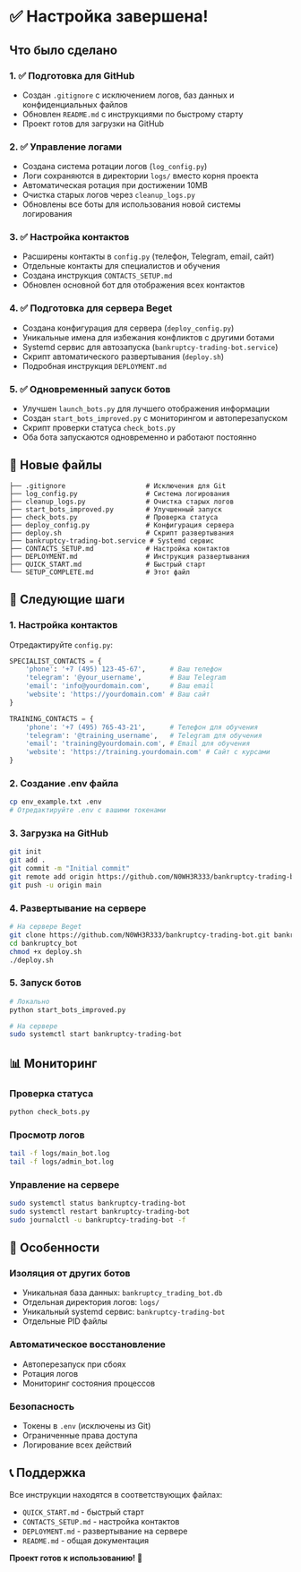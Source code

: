 # ✅ Настройка завершена!

## Что было сделано

### 1. ✅ Подготовка для GitHub
- Создан `.gitignore` с исключением логов, баз данных и конфиденциальных файлов
- Обновлен `README.md` с инструкциями по быстрому старту
- Проект готов для загрузки на GitHub

### 2. ✅ Управление логами
- Создана система ротации логов (`log_config.py`)
- Логи сохраняются в директории `logs/` вместо корня проекта
- Автоматическая ротация при достижении 10MB
- Очистка старых логов через `cleanup_logs.py`
- Обновлены все боты для использования новой системы логирования

### 3. ✅ Настройка контактов
- Расширены контакты в `config.py` (телефон, Telegram, email, сайт)
- Отдельные контакты для специалистов и обучения
- Создана инструкция `CONTACTS_SETUP.md`
- Обновлен основной бот для отображения всех контактов

### 4. ✅ Подготовка для сервера Beget
- Создана конфигурация для сервера (`deploy_config.py`)
- Уникальные имена для избежания конфликтов с другими ботами
- Systemd сервис для автозапуска (`bankruptcy-trading-bot.service`)
- Скрипт автоматического развертывания (`deploy.sh`)
- Подробная инструкция `DEPLOYMENT.md`

### 5. ✅ Одновременный запуск ботов
- Улучшен `launch_bots.py` для лучшего отображения информации
- Создан `start_bots_improved.py` с мониторингом и автоперезапуском
- Скрипт проверки статуса `check_bots.py`
- Оба бота запускаются одновременно и работают постоянно

## 📁 Новые файлы

```
├── .gitignore                    # Исключения для Git
├── log_config.py                 # Система логирования
├── cleanup_logs.py               # Очистка старых логов
├── start_bots_improved.py        # Улучшенный запуск
├── check_bots.py                 # Проверка статуса
├── deploy_config.py              # Конфигурация сервера
├── deploy.sh                     # Скрипт развертывания
├── bankruptcy-trading-bot.service # Systemd сервис
├── CONTACTS_SETUP.md             # Настройка контактов
├── DEPLOYMENT.md                 # Инструкция развертывания
├── QUICK_START.md                # Быстрый старт
└── SETUP_COMPLETE.md             # Этот файл
```

## 🚀 Следующие шаги

### 1. Настройка контактов
Отредактируйте `config.py`:
```python
SPECIALIST_CONTACTS = {
    'phone': '+7 (495) 123-45-67',      # Ваш телефон
    'telegram': '@your_username',       # Ваш Telegram
    'email': 'info@yourdomain.com',     # Ваш email
    'website': 'https://yourdomain.com' # Ваш сайт
}

TRAINING_CONTACTS = {
    'phone': '+7 (495) 765-43-21',      # Телефон для обучения
    'telegram': '@training_username',   # Telegram для обучения
    'email': 'training@yourdomain.com', # Email для обучения
    'website': 'https://training.yourdomain.com' # Сайт с курсами
}
```

### 2. Создание .env файла
```bash
cp env_example.txt .env
# Отредактируйте .env с вашими токенами
```

### 3. Загрузка на GitHub
```bash
git init
git add .
git commit -m "Initial commit"
git remote add origin https://github.com/N0WH3R333/bankruptcy-trading-bot.git
git push -u origin main
```

### 4. Развертывание на сервере
```bash
# На сервере Beget
git clone https://github.com/N0WH3R333/bankruptcy-trading-bot.git bankruptcy_bot
cd bankruptcy_bot
chmod +x deploy.sh
./deploy.sh
```

### 5. Запуск ботов
```bash
# Локально
python start_bots_improved.py

# На сервере
sudo systemctl start bankruptcy-trading-bot
```

## 📊 Мониторинг

### Проверка статуса
```bash
python check_bots.py
```

### Просмотр логов
```bash
tail -f logs/main_bot.log
tail -f logs/admin_bot.log
```

### Управление на сервере
```bash
sudo systemctl status bankruptcy-trading-bot
sudo systemctl restart bankruptcy-trading-bot
sudo journalctl -u bankruptcy-trading-bot -f
```

## 🔧 Особенности

### Изоляция от других ботов
- Уникальная база данных: `bankruptcy_trading_bot.db`
- Отдельная директория логов: `logs/`
- Уникальный systemd сервис: `bankruptcy-trading-bot`
- Отдельные PID файлы

### Автоматическое восстановление
- Автоперезапуск при сбоях
- Ротация логов
- Мониторинг состояния процессов

### Безопасность
- Токены в `.env` (исключены из Git)
- Ограниченные права доступа
- Логирование всех действий

## 📞 Поддержка

Все инструкции находятся в соответствующих файлах:
- `QUICK_START.md` - быстрый старт
- `CONTACTS_SETUP.md` - настройка контактов
- `DEPLOYMENT.md` - развертывание на сервере
- `README.md` - общая документация

**Проект готов к использованию! 🎉**
